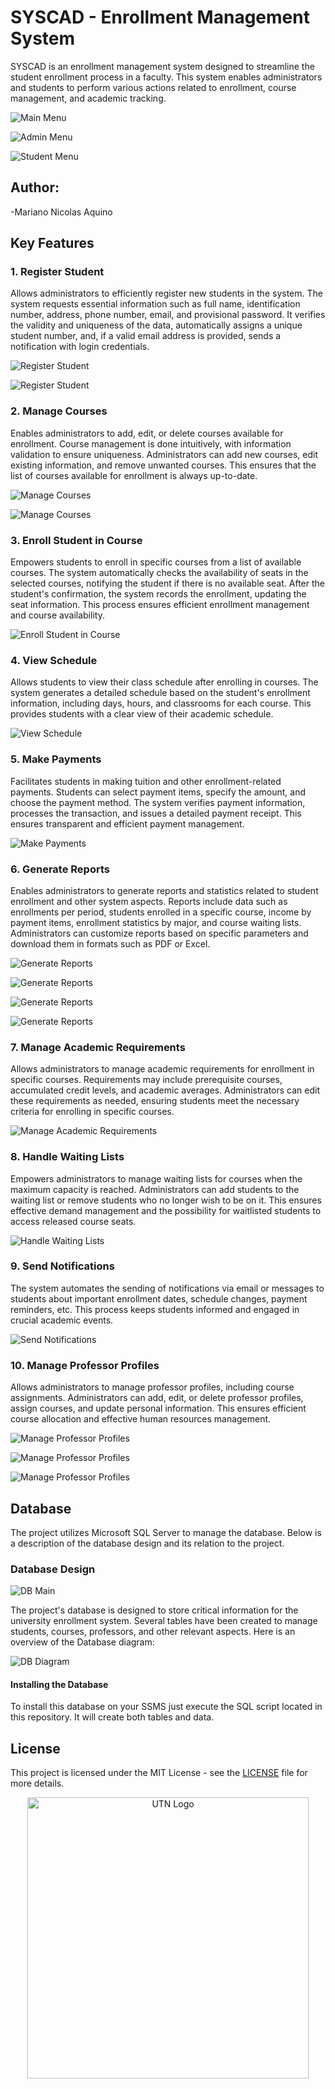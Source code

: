 # SYSCAD - Enrollment Management System

SYSCAD is an enrollment management system designed to streamline the student enrollment process in a faculty. This system enables administrators and students to perform various actions related to enrollment, course management, and academic tracking.

![Main Menu](./Img/Main.png)

![Admin Menu](./Img/Admin_Menu.png)

![Student Menu](./Img/Student_Menu.png)

## Author:
-Mariano Nicolas Aquino

## Key Features

### 1. Register Student

Allows administrators to efficiently register new students in the system. The system requests essential information such as full name, identification number, address, phone number, email, and provisional password. It verifies the validity and uniqueness of the data, automatically assigns a unique student number, and, if a valid email address is provided, sends a notification with login credentials.

![Register Student](./Img/Register_Student_1.png)

![Register Student](./Img/Register_Student_2.png)

### 2. Manage Courses

Enables administrators to add, edit, or delete courses available for enrollment. Course management is done intuitively, with information validation to ensure uniqueness. Administrators can add new courses, edit existing information, and remove unwanted courses. This ensures that the list of courses available for enrollment is always up-to-date.

![Manage Courses](./Img/Manage_Courses_1.png)

![Manage Courses](./Img/Manage_Courses_2.png)

### 3. Enroll Student in Course

Empowers students to enroll in specific courses from a list of available courses. The system automatically checks the availability of seats in the selected courses, notifying the student if there is no available seat. After the student's confirmation, the system records the enrollment, updating the seat information. This process ensures efficient enrollment management and course availability.

![Enroll Student in Course](./Img/Enroll_Student_in_Course.png)

### 4. View Schedule

Allows students to view their class schedule after enrolling in courses. The system generates a detailed schedule based on the student's enrollment information, including days, hours, and classrooms for each course. This provides students with a clear view of their academic schedule.

![View Schedule](./Img/View_Schedule.png)

### 5. Make Payments

Facilitates students in making tuition and other enrollment-related payments. Students can select payment items, specify the amount, and choose the payment method. The system verifies payment information, processes the transaction, and issues a detailed payment receipt. This ensures transparent and efficient payment management.

![Make Payments](./Img/Make_Payments.png)

### 6. Generate Reports

Enables administrators to generate reports and statistics related to student enrollment and other system aspects. Reports include data such as enrollments per period, students enrolled in a specific course, income by payment items, enrollment statistics by major, and course waiting lists. Administrators can customize reports based on specific parameters and download them in formats such as PDF or Excel.

![Generate Reports](./Img/Generate_Reports_1.png)

![Generate Reports](./Img/Generate_Reports_2.png)

![Generate Reports](./Img/Generate_Reports_3.png)

![Generate Reports](./Img/Generate_Reports_4.png)

### 7. Manage Academic Requirements

Allows administrators to manage academic requirements for enrollment in specific courses. Requirements may include prerequisite courses, accumulated credit levels, and academic averages. Administrators can edit these requirements as needed, ensuring students meet the necessary criteria for enrolling in specific courses.

![Manage Academic Requirements](./Img/Manage_Academic_Requirements.png)

### 8. Handle Waiting Lists

Empowers administrators to manage waiting lists for courses when the maximum capacity is reached. Administrators can add students to the waiting list or remove students who no longer wish to be on it. This ensures effective demand management and the possibility for waitlisted students to access released course seats.

![Handle Waiting Lists](./Img/Handle_Waiting_Lists.png)

### 9. Send Notifications

The system automates the sending of notifications via email or messages to students about important enrollment dates, schedule changes, payment reminders, etc. This process keeps students informed and engaged in crucial academic events.

![Send Notifications](./Img/Send_Notifications.png)

### 10. Manage Professor Profiles

Allows administrators to manage professor profiles, including course assignments. Administrators can add, edit, or delete professor profiles, assign courses, and update personal information. This ensures efficient course allocation and effective human resources management.

![Manage Professor Profiles](./Img/Manage_Professor_Profiles_1.png)

![Manage Professor Profiles](./Img/Manage_Professor_Profiles_2.png)

![Manage Professor Profiles](./Img/Manage_Professor_Profiles_3.png)

## Database

The project utilizes Microsoft SQL Server to manage the database. Below is a description of the database design and its relation to the project.

### Database Design

![DB Main](./Img/DB_Main.png)

The project's database is designed to store critical information for the university enrollment system. Several tables have been created to manage students, courses, professors, and other relevant aspects. Here is an overview of the Database diagram:

![DB Diagram](./Img/DB_Diagram.png)

#### Installing the Database

To install this database on your SSMS just execute the SQL script located in this repository. It will create both tables and data.

## License

This project is licensed under the MIT License - see the [LICENSE](LICENSE) file for more details.

<div style="text-align:center">
  <img src="./Img/UTN_logo.png" alt="UTN Logo" width="450"/>
</div>